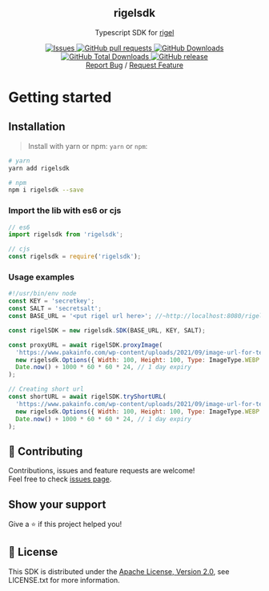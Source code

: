 <p align="center">
 <h2 align="center">rigelsdk</h2>
 <p align="center">Typescript SDK for <a href="[rigel](https://github.com/sdqri/rigel)">rigel</a></p>
  <p align="center">
  <a href="https://github.com/sdqri/rigelsdk/issues">
      <img alt="Issues" src="https://img.shields.io/github/issues/sdqri/rigelsdk?style=flat&color=336791" />
    </a>
    <a href="https://github.com/sdqri/rigelsdk/pulls">
      <img alt="GitHub pull requests" src="https://img.shields.io/github/issues-pr/sdqri/rigelsdk?style=flat&color=336791" />
    </a>
     <a href="https://github.com/sdqri/rigelsdk">
      <img alt="GitHub Downloads" src="https://img.shields.io/npm/dw/rigelsdk?style=flat&color=336791" />
    </a>
    <a href="https://github.com/sdqri/rigelsdk">
      <img alt="GitHub Total Downloads" src="https://img.shields.io/npm/dt/rigelsdk?color=336791&label=Total%20downloads" />
    </a>
 <a href="https://github.com/sdqri/rigelsdk">
      <img alt="GitHub release" src="https://img.shields.io/github/release/sdqri/rigelsdk.svg?style=flat&color=336791" />
    </a>
    <br />
  <a href="https://github.com/sdqri/rigelsdk/issues/new/choose">Report Bug</a> /
  <a href="https://github.com/sdqri/rigelsdk/issues/new/choose">Request Feature</a>
  </p>

# Getting started

## Installation

> Install with yarn or npm: `yarn` or `npm`:

```bash
# yarn
yarn add rigelsdk
```

```bash
# npm
npm i rigelsdk --save
```

### Import the lib with es6 or cjs

```mjs
// es6
import rigelsdk from 'rigelsdk';
```

```cjs
// cjs
const rigelsdk = require('rigelsdk');
```

### Usage examples

```cjs
#!/usr/bin/env node
const KEY = 'secretkey';
const SALT = 'secretsalt';
const BASE_URL = '<put rigel url here>'; //~http://localhost:8080/rigel

const rigelSDK = new rigelsdk.SDK(BASE_URL, KEY, SALT);

const proxyURL = await rigelSDK.proxyImage(
  'https://www.pakainfo.com/wp-content/uploads/2021/09/image-url-for-testing.jpg',
  new rigelsdk.Options({ Width: 100, Height: 100, Type: ImageType.WEBP }),
  Date.now() + 1000 * 60 * 60 * 24, // 1 day expiry
);

// Creating short url
const shortURL = await rigelSDK.tryShortURL(
  'https://www.pakainfo.com/wp-content/uploads/2021/09/image-url-for-testing.jpg',
  new rigelsdk.Options({ Width: 100, Height: 100, Type: ImageType.WEBP }),
  Date.now() + 1000 * 60 * 60 * 24, // 1 day expiry
);
```

## 🤝 Contributing

Contributions, issues and feature requests are welcome!<br />Feel free to check [issues page](issues).

## Show your support

Give a ⭐️ if this project helped you!

## 📝 License

This SDK is distributed under the
[Apache License, Version 2.0](http://www.apache.org/licenses/LICENSE-2.0),
see LICENSE.txt for more information.

